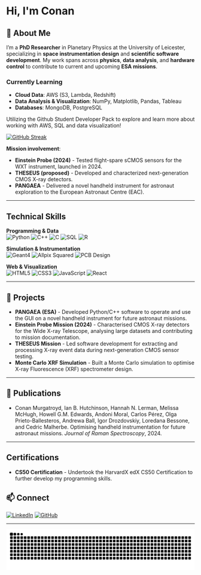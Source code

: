 <!-- ![header](https://capsule-render.vercel.app/api?text=Hi%20,%20my%20name%20is%20Conan!&animation=fadeIn&type=waving&color=gradient&height=100)

- I’m currently working on developing a Monte Carlo simulation of a Silicon Drift Detector in a typical X-ray Fluorescence Setup with an X-ray Tube using Allpix Squared and Geant4. 

- I’m currently learning

- How to reach me: [LinkedIn](http://linkedin.com/in/conanmurgatroyd/)

- Pronouns: he/him

- Fun fact: 
- 
![Snake animation](https://github.com/ConanMurg/ConanMurg/blob/output/github-contribution-grid-snake.svg) -->


<!-- ![header](https://capsule-render.vercel.app/api?text=Hi%20,%20I'm%20Conan!&animation=fadeIn&type=waving&color=gradient&height=100) -->
# Hi, I'm Conan

## 🌌 About Me
I’m a **PhD Researcher** in Planetary Physics at the University of Leicester, specializing in **space instrumentation design** and **scientific software development**. My work spans across **physics**, **data analysis**, and **hardware control** to contribute to current and upcoming **ESA missions**.


### Currently Learning
- **Cloud Data**: AWS (S3, Lambda, Redshift)
- **Data Analysis & Visualization**: NumPy, Matplotlib, Pandas, Tableau  
- **Databases**: MongoDB, PostgreSQL

Utilizing the Github Student Developer Pack to explore and learn more about working with AWS, SQL and data visualization!

<!-- <div id="badges">
    <img src="https://komarev.com/ghpvc/?username=ConanMurg&style=flat-square&color=blue" alt=""/>
</div> -->

[![GitHub Streak](http://github-readme-streak-stats.herokuapp.com?user=ConanMurg&border_radius=5&exclude_days=Sun%2CSat)](https://git.io/streak-stats)


**Mission involvement**:
- **Einstein Probe (2024)** - Tested flight-spare sCMOS sensors for the WXT instrument, launched in 2024.
- **THESEUS (proposed)** - Developed and characterized next-generation CMOS X-ray detectors.
- **PANGAEA** - Delivered a novel handheld instrument for astronaut exploration to the European Astronaut Centre (EAC).

---

## Technical Skills
**Programming & Data**  
![Python](https://img.shields.io/badge/Python-3776AB?style=for-the-badge&logo=python&logoColor=white)
![C++](https://img.shields.io/badge/C++-00599C?style=for-the-badge&logo=cplusplus&logoColor=white)
![C](https://img.shields.io/badge/C-00599C?style=for-the-badge&logo=c&logoColor=white)
![SQL](https://img.shields.io/badge/SQL-4479A1?style=for-the-badge&logo=postgresql&logoColor=white)
![R](https://img.shields.io/badge/R-276DC3?style=for-the-badge&logo=r&logoColor=white)

**Simulation & Instrumentation**  
![Geant4](https://img.shields.io/badge/Geant4-2E4A62?style=for-the-badge)
![Allpix Squared](https://img.shields.io/badge/Allpix%20Squared-4B0082?style=for-the-badge)
![PCB Design](https://img.shields.io/badge/PCB%20Design-OrCAD%20%7C%20EasyEDA-blue?style=for-the-badge)

**Web & Visualization**  
![HTML5](https://img.shields.io/badge/HTML5-E34F26?style=for-the-badge&logo=html5&logoColor=white)
![CSS3](https://img.shields.io/badge/CSS3-1572B6?style=for-the-badge&logo=css3&logoColor=white)
![JavaScript](https://img.shields.io/badge/JavaScript-F7DF1E?style=for-the-badge&logo=javascript&logoColor=black)
![React](https://img.shields.io/badge/React-20232A?style=for-the-badge&logo=react&logoColor=61DAFB)

---

## 🚀 Projects  

- **PANGAEA (ESA)** - Developed Python/C++ software to operate and use the GUI on a novel handheld instrument for future astronaut missions.
- **Einstein Probe Mission (2024)** - Characterised CMOS X-ray detectors for the Wide X-ray Telescope, analysing large datasets and contributing to mission documentation.  
- **THESEUS Mission** - Led software development for extracting and processing X-ray event data during next-generation CMOS sensor testing. 
- **Monte Carlo XRF Simulation** - Built a Monte Carlo simulation to optimise X-ray Fluorescence (XRF) spectrometer design.  

<!-- ---

## 🚀 Featured Projects
- **[Monte Carlo SDD Simulation](https://github.com/ConanMurg/sdd-simulation)** - Custom Allpix Squared & Geant4 simulation for X-ray Fluorescence setups.
- **[X-ray Spectral Analysis Toolkit](https://github.com/ConanMurg/xray-spectrum-analysis)** - Python tools for Gaussian fitting & FWHM extraction from event files.
- **[Reflectance Spectroscopy System](https://github.com/ConanMurg/reflectance-spectroscopy)** - LED-based IR spectrometer design for Lunar/Martian material analysis. -->

---

## 📄 Publications
<!-- - *In Review*. Conan Murgatroyd, Ian B. Hutchinson, Melissa McHugh, Hannah N. Lerman, Paul O’Brien, Zhixing Ling, Weimin Yuan, Qinyu Yu, and Chen Zhang. Characterization of scmos sensors for wide x-ray telescope on the einstein probe mission. *Springer Nature*, 220(1):0–22, 2025. -->
- Conan Murgatroyd, Ian B. Hutchinson, Hannah N. Lerman, Melissa McHugh, Howell G.M. Edwards, Andoni Moral, Carlos Pérez, Olga Prieto-Ballesteros, Andrewa Ball, Igor Drozdovskiy, Loredana Bessone, and Cedric Malherbe. Optimising handheld instrumentation for future astronaut missions. *Journal of Raman Spectroscopy*, 2024.

<!-- ---

## 🏆 Awards
- **Samuel and Rachel May Prize (2022)** - Outstanding final-year Physics performance.
- **Will Marshall Prize (2021)** - Highest grade in Physics Challenge Module. -->

---

## Certifications
- **CS50 Certification** - Undertook the HarvardX edX CS50 Certification to further develop my programming skills.

<!-- ## 📚 Currently Learning
- Advanced **React** for scientific visualization.
- **GPU acceleration** in Monte Carlo simulations.
- **Detector optimization** for space missions.

--- -->



## 📫 Connect
[![LinkedIn](https://img.shields.io/badge/LinkedIn-0077B5?style=for-the-badge&logo=linkedin&logoColor=white)](http://linkedin.com/in/conanmurgatroyd/)
[![GitHub](https://img.shields.io/badge/GitHub-181717?style=for-the-badge&logo=github&logoColor=white)](https://github.com/ConanMurg)

---

![Snake animation](https://github.com/ConanMurg/ConanMurg/blob/output/github-contribution-grid-snake.svg)
